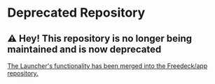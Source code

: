 # Deprecated Repository

## ⚠️ Hey! This repository is no longer being maintained and is now deprecated

[The Launcher's functionality has been merged into the Freedeck/app repository.](https://github.com/Freedeck/app)
